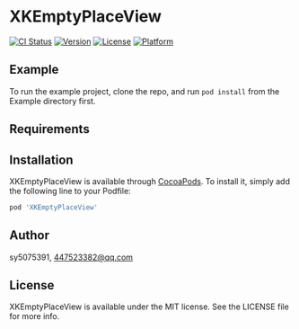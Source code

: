 # XKEmptyPlaceView

[![CI Status](https://img.shields.io/travis/sy5075391/XKEmptyPlaceView?style=flat)](https://travis-ci.org/sy5075391/XKEmptyPlaceView)
[![Version](https://img.shields.io/cocoapods/v/XKEmptyPlaceView?style=flat)](https://cocoapods.org/pods/XKEmptyPlaceView)
[![License](https://img.shields.io/cocoapods/l/XKEmptyPlaceView?style=flat)](https://cocoapods.org/pods/XKEmptyPlaceView)
[![Platform](https://img.shields.io/cocoapods/p/XKEmptyPlaceView?style=flat)](https://cocoapods.org/pods/XKEmptyPlaceView)

## Example

To run the example project, clone the repo, and run `pod install` from the Example directory first.

## Requirements

## Installation

XKEmptyPlaceView is available through [CocoaPods](https://cocoapods.org). To install
it, simply add the following line to your Podfile:

```ruby
pod 'XKEmptyPlaceView'
```

## Author

sy5075391, 447523382@qq.com

## License

XKEmptyPlaceView is available under the MIT license. See the LICENSE file for more info.
